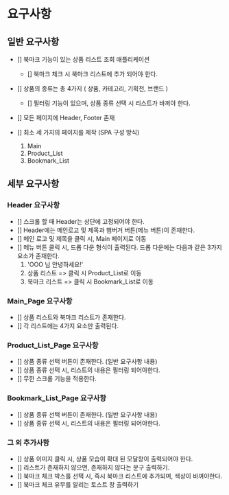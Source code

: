# 요구사항

## 일반 요구사항

 - [] 북마크 기능이 있는 상품 리스트 조회 애플리케이션
    - [] 북마크 체크 시 북마크 리스트에 추가 되어야 한다.

- [] 상품의 종류는 총 4가지 ( 상품, 카테고리, 기획전, 브랜드 )
    - [] 필터링 기능이 있으며, 상품 종류 선택 시 리스트가 바껴야 한다.

- [] 모든 페이지에 Header, Footer 존재

- [] 최소 세 가지의 페이지를 제작 (SPA 구성 방식)
    1. Main
    2. Product_List
    3. Bookmark_List


## 세부 요구사항

### Header 요구사항

- [] 스크롤 할 때 Header는 상단에 고정되어야 한다.
- [] Header에는 메인로고 및 제목과 햄버거 버튼(메뉴 버튼)이 존재한다.
- [] 메인 로고 및 제목을 클릭 시, Main 페이지로 이동
- [] 메뉴 버튼 클릭 시, 드롭 다운 형식이 출력된다. 드롭 다운에는 다음과 같은 3가지 요소가 존재한다.
    1. 'OOO 님 안녕하세요!'
    2. 상품 리스트 => 클릭 시 Product_List로 이동
    3. 북마크 리스트 => 클릭 시 Bookmark_List로 이동

### Main_Page 요구사항

- [] 상품 리스트와 북마크 리스트가 존재한다.
- [] 각 리스트에는 4가지 요소만 출력된다.

### Product_List_Page 요구사항

- [] 상품 종류 선택 버튼이 존재한다. (일반 요구사항 내용)
- [] 상품 종류 선택 시, 리스트의 내용은 필터링 되어야한다.
- [] 무한 스크롤 기능을 적용한다.

### Bookmark_List_Page 요구사항

- [] 상품 종류 선택 버튼이 존재한다. (일반 요구사항 내용)
- [] 상품 종류 선택 시, 리스트의 내용은 필터링 되어야한다.


### 그 외 추가사항

- [] 상품 이미지 클릭 시, 상품 모습이 확대 된 모달창이 출력되어야 한다.
- [] 리스트가 존재하지 않으면, 존재하지 않다는 문구 출력하기.
- [] 북마크 체크 박스를 선택 시, 즉시 북마크 리스트에 추가되며, 색상이 바껴야한다.
- [] 북마크 체크 유무를 알리는 토스트 창 출력하기
